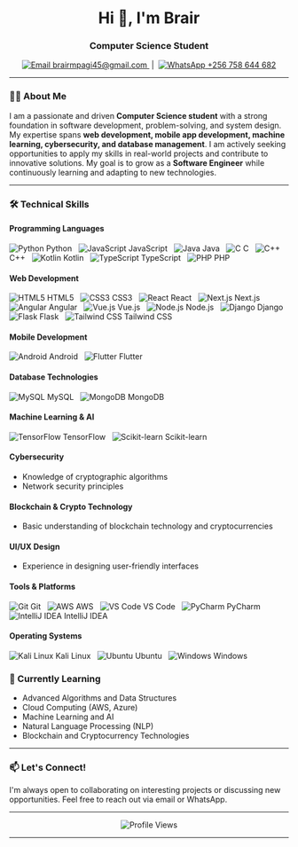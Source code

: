 

<h1 align="center">Hi 👋, I'm Brair</h1>
<h3 align="center">Computer Science Student </h3>

<p align="center">
  <a href="mailto:brairmpagi45@gmail.com">
    <img src="https://img.icons8.com/?size=20&id=6BBCqlzE4iKd&format=png&color=000000" alt="Email">
    brairmpagi45@gmail.com
  </a>
  &nbsp;|&nbsp;
  <a href="https://wa.me/+256758644682" target="_blank" rel="noopener noreferrer">
    <img src="https://img.icons8.com/?size=20&id=AltfLkFSP7XN&format=png&color=000000" alt="WhatsApp">
    +256 758 644 682
  </a>
</p>

---

### 👨‍💻 About Me
I am a passionate and driven **Computer Science student** with a strong foundation in software development, problem-solving, and system design. My expertise spans **web development, mobile app development, machine learning, cybersecurity, and database management**. I am actively seeking opportunities to apply my skills in real-world projects and contribute to innovative solutions. My goal is to grow as a **Software Engineer** while continuously learning and adapting to new technologies.

---

### 🛠️ Technical Skills

#### **Programming Languages**
![Python](https://img.icons8.com/color/25/000000/python.png) Python &nbsp;
![JavaScript](https://img.icons8.com/color/25/000000/javascript.png) JavaScript &nbsp;
![Java](https://img.icons8.com/color/25/000000/java-coffee-cup-logo.png) Java &nbsp;
![C](https://img.icons8.com/?size=25&id=JRi615uFErMu&format=png&color=000000) C &nbsp;
![C++](https://img.icons8.com/color/25/000000/c-plus-plus-logo.png) C++ &nbsp;
![Kotlin](https://img.icons8.com/color/25/000000/kotlin.png) Kotlin &nbsp;
![TypeScript](https://img.icons8.com/ios/50/000000/typescript.png) TypeScript &nbsp;
![PHP](https://img.icons8.com/color/25/000000/php.png) PHP &nbsp;

#### **Web Development**
![HTML5](https://img.icons8.com/color/25/000000/html-5.png) HTML5 &nbsp;
![CSS3](https://img.icons8.com/color/25/000000/css3.png) CSS3 &nbsp;
![React](https://img.icons8.com/color/25/000000/react-native.png) React &nbsp;
![Next.js](https://img.icons8.com/color/25/000000/nextjs.png) Next.js &nbsp;
![Angular](https://img.icons8.com/color/25/000000/angularjs.png) Angular &nbsp;
![Vue.js](https://img.icons8.com/color/25/000000/vue-js.png) Vue.js &nbsp;
![Node.js](https://img.icons8.com/color/25/000000/nodejs.png) Node.js &nbsp;
![Django](https://img.icons8.com/color/25/000000/django.png) Django &nbsp;
![Flask](https://img.icons8.com/ios/50/000000/flask.png) Flask &nbsp;
![Tailwind CSS](https://img.icons8.com/?size=25&id=4PiNHtUJVbLs&format=png&color=000000) Tailwind CSS &nbsp;

#### **Mobile Development**
![Android](https://img.icons8.com/color/25/000000/android-os.png) Android &nbsp;
![Flutter](https://img.icons8.com/color/25/000000/flutter.png) Flutter &nbsp;

#### **Database Technologies**
![MySQL](https://img.icons8.com/color/25/000000/mysql-logo.png) MySQL &nbsp;
![MongoDB](https://img.icons8.com/color/25/000000/mongodb.png) MongoDB &nbsp;

#### **Machine Learning & AI**
![TensorFlow](https://img.icons8.com/color/25/000000/tensorflow.png) TensorFlow &nbsp;
![Scikit-learn](https://img.icons8.com/color/25/000000/scikit-learn.png) Scikit-learn &nbsp;

#### **Cybersecurity**
- Knowledge of cryptographic algorithms
- Network security principles

#### **Blockchain & Crypto Technology**
- Basic understanding of blockchain technology and cryptocurrencies

#### **UI/UX Design**
- Experience in designing user-friendly interfaces

#### **Tools & Platforms**
![Git](https://img.icons8.com/color/25/000000/git.png) Git &nbsp;
![AWS](https://img.icons8.com/color/25/000000/amazon-web-services.png) AWS &nbsp;
![VS Code](https://img.icons8.com/color/25/000000/visual-studio-code-2019.png) VS Code &nbsp;
![PyCharm](https://img.icons8.com/color/25/000000/pycharm.png) PyCharm &nbsp;
![IntelliJ IDEA](https://img.icons8.com/color/25/000000/intellij-idea.png) IntelliJ IDEA &nbsp;

#### **Operating Systems**
![Kali Linux](https://img.icons8.com/color/25/000000/kali-linux.png) Kali Linux &nbsp;
![Ubuntu](https://img.icons8.com/color/25/000000/ubuntu.png) Ubuntu &nbsp;
![Windows](https://img.icons8.com/?size=25&id=TuXN3JNUBGOT&format=png&color=000000) Windows &nbsp;



### 🌱 Currently Learning
- Advanced Algorithms and Data Structures
- Cloud Computing (AWS, Azure)
- Machine Learning and AI
- Natural Language Processing (NLP)
- Blockchain and Cryptocurrency Technologies

---

### 📫 Let's Connect!
I'm always open to collaborating on interesting projects or discussing new opportunities. Feel free to reach out via email or WhatsApp.

---

<p align="center">
  <img src="https://komarev.com/ghpvc/?username=yourusername&label=Profile%20views&color=0e75b6&style=flat" alt="Profile Views" />
</p>

---
